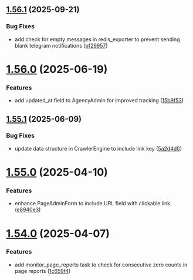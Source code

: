 ## [1.56.1](https://github.com/ghorbani-mohammad/Django-Crawler-Framework/compare/v1.56.0...v1.56.1) (2025-09-21)


### Bug Fixes

* add check for empty messages in redis_exporter to prevent sending blank telegram notifications ([bf29957](https://github.com/ghorbani-mohammad/Django-Crawler-Framework/commit/bf29957b89eda2ba158ee3c6203feeb57ab960a6))



# [1.56.0](https://github.com/ghorbani-mohammad/Django-Crawler-Framework/compare/v1.55.1...v1.56.0) (2025-06-19)


### Features

* add updated_at field to AgencyAdmin for improved tracking ([15b9f53](https://github.com/ghorbani-mohammad/Django-Crawler-Framework/commit/15b9f53ee9300a1105231c5bc61ecafb04d8ae29))



## [1.55.1](https://github.com/ghorbani-mohammad/Django-Crawler-Framework/compare/v1.55.0...v1.55.1) (2025-06-09)


### Bug Fixes

* update data structure in CrawlerEngine to include link key ([5a2d4d0](https://github.com/ghorbani-mohammad/Django-Crawler-Framework/commit/5a2d4d017f4c49f94775be6a1cdf0642f3f40d3e))



# [1.55.0](https://github.com/ghorbani-mohammad/Django-Crawler-Framework/compare/v1.54.0...v1.55.0) (2025-04-10)


### Features

* enhance PageAdminForm to include URL field with clickable link ([e8940e3](https://github.com/ghorbani-mohammad/Django-Crawler-Framework/commit/e8940e3adcf9e1a6e1d568721e6ee5c245ef3c29))



# [1.54.0](https://github.com/ghorbani-mohammad/Django-Crawler-Framework/compare/v1.53.0...v1.54.0) (2025-04-07)


### Features

* add monitor_page_reports task to check for consecutive zero counts in page reports ([1c659f4](https://github.com/ghorbani-mohammad/Django-Crawler-Framework/commit/1c659f40c0f16679674f5010c778b025ddb11892))



